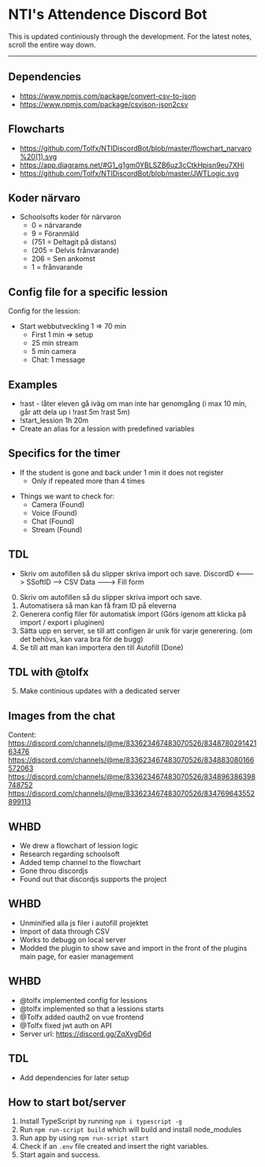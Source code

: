 # NTI's Attendence Discord Bot

This is updated continiously through the development. For the latest notes, scroll the entire way down.


---
## Dependencies
+ https://www.npmjs.com/package/convert-csv-to-json
+ https://www.npmjs.com/package/csvjson-json2csv



## Flowcharts
+ https://github.com/Tolfx/NTIDiscordBot/blob/master/flowchart_narvaro%20(1).svg
+ https://app.diagrams.net/#G1_g1gm0YBLSZB6uz3cCtkHpisn9eu7XHi
+ https://github.com/Tolfx/NTIDiscordBot/blob/master/JWTLogic.svg
## Koder närvaro
+ Schoolsofts koder för närvaron
  - 0 = närvarande
  - 9 = Föranmäld
  - (751 = Deltagit på distans)
  - (205 = Delvis frånvarande)
  - 206 = Sen ankomst
  - 1 = frånvarande 

## Config file for a specific lession
Config for the lession:
+ Start webbutveckling 1 => 70 min
  - First 1 min => setup
  - 25 min stream
  - 5 min camera
  - Chat: 1 message

## Examples
- !rast - låter eleven gå iväg om man inte har genomgång (i max 10 min, går att dela up i !rast 5m !rast 5m)
- !start_lession 1h 20m
- Create an alias for a lession with predefined variables

## Specifics for the timer
- If the student is gone and back under 1 min it does not register
  - Only if repeated more than 4 times

+ Things we want to check for:
  - Camera (Found)
  - Voice (Found)
  - Chat (Found)
  - Stream (Found)



## TDL
+ Skriv om autofillen så du slipper skriva import och save.
DiscordD <---> SSoftID --> CSV Data ---> Fill form

0. Skriv om autofillen så du slipper skriva import och save.
1. Automatisera så man kan få fram ID på eleverna     
2. Generera config filer för automatisk import (Görs igenom att klicka på import / export i pluginen)
3. Sätta upp en server, se till att configen är unik för varje generering. (om det behövs, kan vara bra för de bugg)
4. Se till att man kan importera den till Autofill (Done)

## TDL with @tolfx
5. Make continious updates with a dedicated server

## Images from the chat
Content: https://discord.com/channels/@me/833623467483070526/834878029142163476
https://discord.com/channels/@me/833623467483070526/834883080166572063
https://discord.com/channels/@me/833623467483070526/834896386398748752
https://discord.com/channels/@me/833623467483070526/834769643552899113

## WHBD
- We drew a flowchart of lession logic
- Research regarding schoolsoft
- Added temp channel to the flowchart
- Gone throu discordjs
- Found out that discordjs supports the project

## WHBD
+ Unminified alla js filer i autofill projektet
+ Import of data through CSV
+ Works to debugg on local server
+ Modded the plugin to show save and import in the front of the plugins main page, for easier management

## WHBD
+ @tolfx implemented config for lessions
+ @tolfx implemented so that a lessions starts
+ @Tolfx added oauth2 on vue frontend
+ @Tolfx fixed jwt auth on API
+ Server url: https://discord.gg/ZqXvgD6d

## TDL
+ Add dependencies for later setup

## How to start bot/server

1. Install TypeScript by running `npm i typescript -g` 
2. Run `npm run-script build` which will build and install node_modules
3. Run app by using `npm run-script start`
4. Check if an `.env` file created and insert the right variables.
5. Start again and success.
